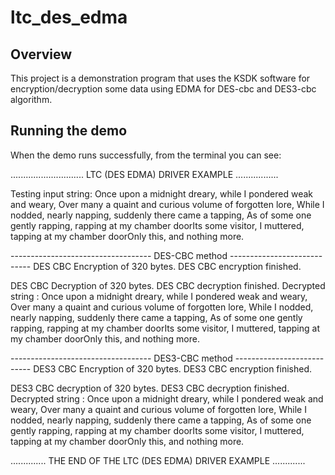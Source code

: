 # ltc_des_edma

## Overview
This project is a demonstration program that uses the KSDK software for encryption/decryption some data using EDMA for 
DES-cbc and DES3-cbc algorithm.

## Running the demo
When the demo runs successfully, from the terminal you can see:

............................. LTC (DES EDMA)  DRIVER  EXAMPLE .................

Testing input string:
          Once upon a midnight dreary,
           while I pondered weak and weary,
          Over many a quaint and curious volume of forgotten lore,
          While I nodded,
           nearly napping,
           suddenly there came a tapping,
          As of some one gently rapping,
           rapping at my chamber doorIts some visitor,
           I muttered,
           tapping at my chamber doorOnly this,
           and nothing more.

----------------------------------- DES-CBC method ----------------------------
DES CBC Encryption of 320 bytes.
DES CBC encryption finished.

DES CBC Decryption of 320 bytes.
DES CBC decryption finished.
Decrypted string :
          Once upon a midnight dreary,
           while I pondered weak and weary,
          Over many a quaint and curious volume of forgotten lore,
          While I nodded,
           nearly napping,
           suddenly there came a tapping,
          As of some one gently rapping,
           rapping at my chamber doorIts some visitor,
           I muttered,
           tapping at my chamber doorOnly this,
           and nothing more.

----------------------------------- DES3-CBC method ---------------------------
DES3 CBC Encryption of 320 bytes.
DES3 CBC encryption finished.

DES3 CBC decryption of 320 bytes.
DES3 CBC decryption finished.
Decrypted string :
          Once upon a midnight dreary,
           while I pondered weak and weary,
          Over many a quaint and curious volume of forgotten lore,
          While I nodded,
           nearly napping,
           suddenly there came a tapping,
          As of some one gently rapping,
           rapping at my chamber doorIts some visitor,
           I muttered,
           tapping at my chamber doorOnly this,
           and nothing more.

.............. THE  END  OF  THE  LTC (DES EDMA)  DRIVER  EXAMPLE .............